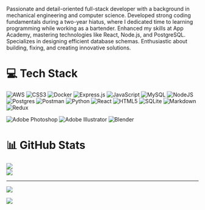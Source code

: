 Passionate and detail-oriented full-stack developer with a background in mechanical engineering and computer science. Developed strong coding fundamentals during a two-year hiatus, where I dedicated time to learning programming while working as a bartender. Enhanced my skills at App Academy, mastering technologies like React, Node.js, and PostgreSQL. Specializes in designing efficient database schemas. Enthusiastic about building, fixing, and creating innovative solutions.

# 💻 Tech Stack
![AWS](https://img.shields.io/badge/AWS-%23FF9900.svg?style=flat-square&logo=amazon-aws&logoColor=white) ![CSS3](https://img.shields.io/badge/css3-%231572B6.svg?style=flat-square&logo=css3&logoColor=white) ![Docker](https://img.shields.io/badge/docker-%230db7ed.svg?style=flat-square&logo=docker&logoColor=white) ![Express.js](https://img.shields.io/badge/express.js-%23404d59.svg?style=flat-square&logo=express&logoColor=%2361DAFB) ![JavaScript](https://img.shields.io/badge/javascript-%23323330.svg?style=flat-square&logo=javascript&logoColor=%23F7DF1E) ![MySQL](https://img.shields.io/badge/mysql-4479A1.svg?style=flat-square&logo=mysql&logoColor=white) ![NodeJS](https://img.shields.io/badge/node.js-6DA55F?style=flat-square&logo=node.js&logoColor=white) ![Postgres](https://img.shields.io/badge/postgres-%23316192.svg?style=flat-square&logo=postgresql&logoColor=white) ![Postman](https://img.shields.io/badge/Postman-FF6C37?style=flat-square&logo=postman&logoColor=white) ![Python](https://img.shields.io/badge/python-3670A0?style=flat-square&logo=python&logoColor=ffdd54) ![React](https://img.shields.io/badge/react-%2320232a.svg?style=flat-square&logo=react&logoColor=%2361DAFB) ![HTML5](https://img.shields.io/badge/html5-%23E34F26.svg?style=flat-square&logo=html5&logoColor=white) ![SQLite](https://img.shields.io/badge/sqlite-%2307405e.svg?style=flat-square&logo=sqlite&logoColor=white) ![Markdown](https://img.shields.io/badge/markdown-%23000000.svg?style=flat-square&logo=markdown&logoColor=white) ![Redux](https://img.shields.io/badge/redux-%23593d88.svg?style=flat-square&logo=redux&logoColor=white)

![Adobe Photoshop](https://img.shields.io/badge/adobe%20photoshop-%2331A8FF.svg?style=flat-square&logo=adobe%20photoshop&logoColor=white) ![Adobe Illustrator](https://img.shields.io/badge/adobe%20illustrator-%23FF9A00.svg?style=flat-square&logo=adobe%20illustrator&logoColor=white) ![Blender](https://img.shields.io/badge/blender-%23F5792A.svg?style=flat-square&logo=blender&logoColor=white)


# 📊 GitHub Stats
![](https://github-readme-streak-stats.herokuapp.com/?user=kimchicecream&theme=material-palenight&hide_border=false)<br/>
![](https://github-readme-stats.vercel.app/api/top-langs/?username=kimchicecream&theme=material-palenight&hide_border=false&include_all_commits=false&count_private=false&layout=compact)

---
![](https://quotes-github-readme.vercel.app/api?type=horizontal&theme=tokyonight)

[![](https://visitcount.itsvg.in/api?id=kimchicecream&icon=0&color=6)](https://visitcount.itsvg.in)

<!-- Proudly created with GPRM ( https://gprm.itsvg.in ) -->
